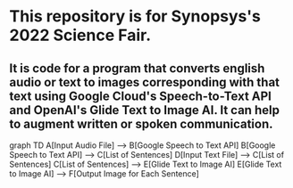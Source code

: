# This repository is for Synopsys's 2022 Science Fair.

## It is code for a program that converts english audio or text to images corresponding with that text using Google Cloud's Speech-to-Text API and OpenAI's Glide Text to Image AI. It can help to augment written or spoken communication.

<!DOCTYPE html>
<html lang="en">

<head>
    <script src="https://cdnjs.cloudflare.com/ajax/libs/mermaid/8.0.0/mermaid.min.js"></script>
</head>

<body>
    <div class="mermaid">graph TD
        A[Input Audio File] --&gt; B[Google Speech to Text API]
        B[Google Speech to Text API] --&gt; C[List of Sentences]
        D[Input Text File] --&gt; C[List of Sentences]
        C[List of Sentences] --&gt; E[Glide Text to Image AI]
        E[Glide Text to Image AI] --&gt; F[Output Image for Each Sentence]
    </div>

</body>
<script>
    var config = {
        startOnLoad: true,
        theme: 'default',
        flowchart: {
            useMaxWidth: false,
            htmlLabels: true
        }
    };
    mermaid.initialize(config);
    window.mermaid.init(undefined, document.querySelectorAll('.language-mermaid'));
</script>

</html>